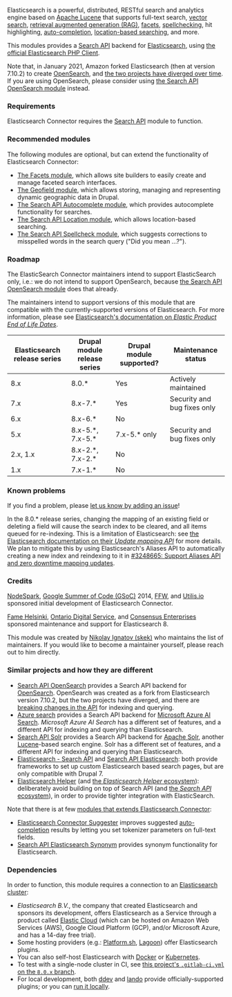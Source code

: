 Elasticsearch is a powerful, distributed, RESTful search and analytics engine based on [Apache Lucene](https://lucene.apache.org) that supports full-text search, [vector search](https://www.elastic.co/search-labs/blog/category/vector-search), [retrieval augmented generation (RAG)](https://www.elastic.co/search-labs/blog/retrieval-augmented-generation-rag), [facets](https://www.drupal.org/project/facets), [spellchecking](https://www.drupal.org/project/search_api_spellcheck), hit highlighting, [auto-completion](https://www.drupal.org/project/search_api_autocomplete), [location-based searching](https://www.drupal.org/project/search_api_location), and more.

This modules provides a [Search API](https://www.drupal.org/project/search_api) backend for [Elasticsearch](https://www.elastic.co/elasticsearch), using [the official Elasticsearch PHP Client](https://github.com/elastic/elasticsearch-php).

Note that, in January 2021, Amazon forked Elasticsearch (then at version 7.10.2) to create [OpenSearch](https://opensearch.org), and [the two projects have diverged over time](https://bigdataboutique.com/blog/opensearch-vs-elasticsearch-an-up-to-date-comparison-5c1c71). If you are using OpenSearch, please consider using [the Search API OpenSearch module](https://www.drupal.org/project/search_api_opensearch) instead.

### Requirements

Elasticsearch Connector requires the [Search API](https://www.drupal.org/project/search_api) module to function.

### Recommended modules

The following modules are optional, but can extend the functionality of Elasticsearch Connector:

*   [The Facets module](https://www.drupal.org/project/facets), which allows site builders to easily create and manage faceted search interfaces.
*   [The Geofield module](https://www.drupal.org/project/geofield), which allows storing, managing and representing dynamic geographic data in Drupal.
*   [The Search API Autocomplete module](https://www.drupal.org/project/search_api_autocomplete), which provides autocomplete functionality for searches.
*   [The Search API Location module](https://www.drupal.org/project/search_api_location), which allows location-based searching.
*   [The Search API Spellcheck module](https://www.drupal.org/project/search_api_spellcheck), which suggests corrections to misspelled words in the search query ("Did you mean ...?").

### Roadmap

The ElasticSearch Connector maintainers intend to support ElasticSearch only, i.e.: we do not intend to support OpenSearch, because [the Search API OpenSearch module](https://www.drupal.org/project/search_api_opensearch) does that already.

The maintainers intend to support versions of this module that are compatible with the currently-supported versions of Elasticsearch. For more information, please see [Elasticsearch's documentation on _Elastic Product End of Life Dates_](https://www.elastic.co/support/eol).

| Elasticsearch release series | Drupal module release series | Drupal module supported? | Maintenance status |
| --- | --- | --- | --- |
| 8.x | 8.0.\* | Yes | Actively maintained
| 7.x | 8.x-7.\* | Yes | Security and bug fixes only
| 6.x | 8.x-6.\* | No  |
| 5.x | 8.x-5.\*, 7.x-5.\* | 7.x-5.\* only | Security and bug fixes only
| 2.x, 1.x | 8.x-2.\*, 7.x-2.\* | No  |
| 1.x | 7.x-1.\* | No |

### Known problems

If you find a problem, please [let us know by adding an issue](https://www.drupal.org/node/add/project-issue/elasticsearch_connector)!

In the 8.0.\* release series, changing the mapping of an existing field or deleting a field will cause the search index to be cleared, and all items queued for re-indexing. This is a limitation of Elasticsearch: see [the Elasticsearch documentation on their _Update mapping API_](https://www.elastic.co/guide/en/elasticsearch/reference/8.12/indices-put-mapping.html#updating-field-mappings) for more details. We plan to mitigate this by using Elasticsearch's Aliases API to automatically creating a new index and reindexing to it in [#3248665: Support Aliases API and zero downtime mapping updates](https://www.drupal.org/project/elasticsearch_connector/issues/3248665 "Status: Active").

### Credits

[NodeSpark](https://www.drupal.org/node-spark-ltd), [Google Summer of Code (GSoC)](https://www.drupal.org/community/contributor-guide/reference-information/google-summer-of-code) 2014, [FFW](https://www.drupal.org/ffw), and [Utilis.io](https://www.linkedin.com/company/utilis-io) sponsored initial development of Elasticsearch Connector.

[Fame Helsinki](https://www.drupal.org/fame-helsinki), [Ontario Digital Service](https://www.drupal.org/ontario-digital-service), and [Consensus Enterprises](https://www.drupal.org/consensus-enterprises) sponsored maintenance and support for Elasticsearch 8.

This module was created by [Nikolay Ignatov (skek)](https://www.drupal.org/u/skek) who maintains the list of maintainers. If you would like to become a maintainer yourself, please reach out to him directly.

### Similar projects and how they are different

*   [Search API OpenSearch](https://www.drupal.org/project/search_api_opensearch) provides a Search API backend for [OpenSearch](https://opensearch.org/). OpenSearch was created as a fork from Elasticsearch version 7.10.2, but the two projects have diverged, and there are [breaking changes in the API](https://www.elastic.co/guide/en/elasticsearch/reference/current/migrating-8.0.html#breaking-changes-8.0) for indexing and querying.
*   [Azure search](https://www.drupal.org/project/azure_search) provides a Search API backend for [Microsoft Azure AI Search](https://learn.microsoft.com/en-us/azure/search/). _Microsoft Azure AI Search_ has a different set of features, and a different API for indexing and querying than Elasticsearch.
*   [Search API Solr](https://www.drupal.org/project/search_api_solr) provides a Search API backend for [Apache Solr](https://solr.apache.org), another [Lucene](https://lucene.apache.org)\-based search engine. Solr has a different set of features, and a different API for indexing and querying than Elasticsearch.
*   [Elasticsearch - Search API](https://www.drupal.org/project/elasticsearch_search_api) and [Search API Elasticsearch](https://www.drupal.org/project/search_api_elasticsearch): both provide frameworks to set up custom Elasticsearch based search pages, but are only compatible with Drupal 7.
*   [Elasticsearch Helper](https://www.drupal.org/project/elasticsearch_helper) (and [the _Elasticsearch Helper_ ecosystem](https://www.drupal.org/project/elasticsearch_helper/ecosystem)): deliberately avoid building on top of Search API (and [the _Search API_ ecosystem](https://www.drupal.org/project/search_api/ecosystem)), in order to provide tighter integration with ElasticSearch.

Note that there is at few [modules that extends Elasticsearch Connector](https://www.drupal.org/project/elasticsearch_connector/ecosystem):

*   [Elasticsearch Connector Suggester](https://www.drupal.org/project/elasticsearch_connector_suggester) improves suggested [auto-completion](https://www.drupal.org/project/search_api_autocomplete) results by letting you set tokenizer parameters on full-text fields.
*   [Search API Elasticsearch Synonym](https://www.drupal.org/project/search_api_elasticsearch_synonym) provides synonym functionality for Elasticsearch.

### Dependencies

In order to function, this module requires a connection to an [Elasticsearch cluster](https://www.elastic.co/guide/en/elastic-stack/current/installing-elastic-stack.html):

*   _Elasticsearch B.V._, the company that created Elasticsearch and sponsors its development, offers Elasticsearch as a Service through a product called [Elastic Cloud](https://www.elastic.co/cloud) (which can be hosted on Amazon Web Services (AWS), Google Cloud Platform (GCP), and/or Microsoft Azure, and has a 14-day free trial).
*   Some hosting providers (e.g.: [Platform.sh](https://docs.platform.sh/add-services/elasticsearch.html), [Lagoon](https://docs.lagoon.sh/concepts-advanced/service-types/#elasticsearch)) offer Elasticsearch plugins.
*   You can also self-host Elasticsearch with [Docker](https://www.elastic.co/guide/en/elasticsearch/reference/8.13/docker.html) or [Kubernetes](https://www.elastic.co/guide/en/cloud-on-k8s/current/index.html).
*   To test with a single-node cluster in CI, see [this project's `.gitlab-ci.yml` on the `8.0.x` branch](https://git.drupalcode.org/project/elasticsearch_connector/-/blob/8.0.x/.gitlab-ci.yml?ref_type=heads#L52-94).
*   For local development, both [ddev](https://github.com/ddev/ddev-elasticsearch) and [lando](https://docs.lando.dev/plugins/elasticsearch/) provide officially-supported plugins; or you can [run it locally](https://www.elastic.co/guide/en/elasticsearch/reference/current/run-elasticsearch-locally.html).